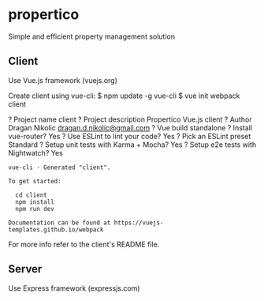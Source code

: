 # propertico
Simple and efficient property management solution 

## Client
Use Vue.js framework (vuejs.org)

Create client using vue-cli:
  $ npm update -g vue-cli
  $ vue init webpack client

  ? Project name client
  ? Project description Propertico Vue.js client
  ? Author Dragan Nikolic <dragan.d.nikolic@gmail.com>
  ? Vue build standalone
  ? Install vue-router? Yes
  ? Use ESLint to lint your code? Yes
  ? Pick an ESLint preset Standard
  ? Setup unit tests with Karma + Mocha? Yes
  ? Setup e2e tests with Nightwatch? Yes

    vue-cli · Generated "client".

    To get started:

      cd client
      npm install
      npm run dev

    Documentation can be found at https://vuejs-templates.github.io/webpack

For more info refer to the client's README file.

## Server
Use Express framework (expressjs.com)
